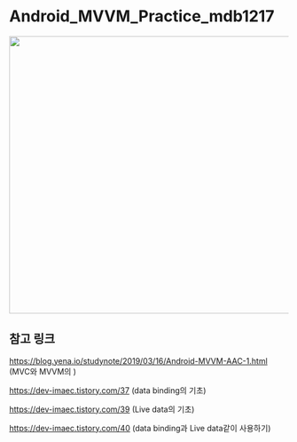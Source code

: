 # Android_MVVM_Practice_mdb1217
<img src="https://blog.yena.io/assets/post-img19/190316-mvc-mvvm.png"  width="700" height="500">

## 참고 링크
https://blog.yena.io/studynote/2019/03/16/Android-MVVM-AAC-1.html
(MVC와 MVVM의 )

https://dev-imaec.tistory.com/37
(data binding의 기초)

https://dev-imaec.tistory.com/39
(Live data의 기초)

https://dev-imaec.tistory.com/40
(data binding과 Live data같이 사용하기)
